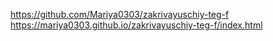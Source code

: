 https://github.com/Mariya0303/zakrivayuschiy-teg-f
https://mariya0303.github.io/zakrivayuschiy-teg-f/index.html
